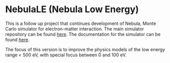 # NebulaLE (Nebula Low Energy)

This is a follow up project that continues development of Nebula, Monte Carlo simulator for electron-matter interaction. 
The main simulator repository can be found [here](https://github.com/Nebula-simulator/Nebula).
The documentation for the simulator can be found [here](https://nebula-simulator.github.io).

The focus of this version is to improve the physics models of the low energy range < 500 eV, with special focus between 0 and 100 eV.
